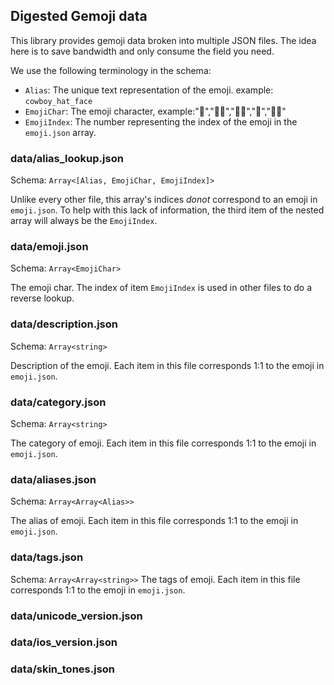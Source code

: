 ## Digested Gemoji data 

This library provides gemoji data broken into multiple JSON files. The idea here is to save bandwidth and only consume the field you need.

We use the following terminology in the schema:
- `Alias`: The unique text representation of the emoji. example: `cowboy_hat_face`
- `EmojiChar`: The emoji character, example:"🙎","🙎‍♂️","🙎‍♀️","🙅","🙅‍♂️"
- `EmojiIndex`: The number representing the index of the emoji in the `emoji.json` array.

### data/alias_lookup.json
Schema: `Array<[Alias, EmojiChar, EmojiIndex]>`

Unlike every other file, this array's indices *donot* correspond to an emoji in `emoji.json`. To help with this lack of information, the third item of the nested array will always be the `EmojiIndex`.

### data/emoji.json
Schema: `Array<EmojiChar>`

The emoji char. The index of item `EmojiIndex` is used in other files to do a reverse lookup.


### data/description.json
Schema: `Array<string>`

Description of the emoji. Each item in this file corresponds 1:1 to the emoji in `emoji.json`.

### data/category.json
Schema: `Array<string>`

The category of emoji. Each item in this file corresponds 1:1 to the emoji in `emoji.json`.

### data/aliases.json
Schema: `Array<Array<Alias>>`

The alias of emoji. Each item in this file corresponds 1:1 to the emoji in `emoji.json`.


### data/tags.json
Schema: `Array<Array<string>>`
The tags of emoji. Each item in this file corresponds 1:1 to the emoji in `emoji.json`.


### data/unicode_version.json
### data/ios_version.json
### data/skin_tones.json
